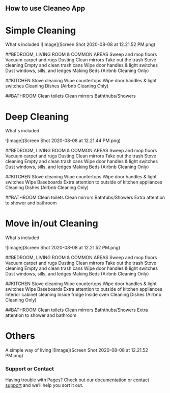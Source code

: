 ## How to use Cleaneo App



# Simple Cleaning
What's included
![Image](Screen Shot 2020-08-08 at 12.21.52 PM.png)

##BEDROOM, LIVING ROOM & COMMON AREAS
Sweep and mop floors
Vacuum carpet and rugs
Dusting
Clean mirrors
Take out the trash
Stove cleaning
Empty and clean trash cans
Wipe door handles & light switches
Dust windows, sills, and ledges
Making Beds (Airbnb Cleaning Only)

##KITCHEN
Stove cleaning
Wipe countertops
Wipe door handles & light switches
Cleaning Dishes (Airbnb Cleaning Only)

##BATHROOM
Clean toilets
Clean mirrors
Baththubs/Showers

# Deep Cleaning
What's included

![Image](Screen Shot 2020-08-08 at 12.21.44 PM.png)

##BEDROOM, LIVING ROOM & COMMON AREAS 
Sweep and mop floors
Vacuum carpet and rugs
Dusting
Clean mirrors
Take out the trash
Stove cleaning
Empty and clean trash cans
Wipe door handles & light switches
Dust windows, sills, and ledges
Making Beds (Airbnb Cleaning Only)

##KITCHEN
Stove cleaning
Wipe countertops
Wipe door handles & light switches
Wipe Baseboards
Extra attention to outside of kitchen appliances
Cleaning Dishes (Airbnb Cleaning Only)

##BATHROOM
Clean toilets
Clean mirrors
Bathtubs/Showers
Extra attention to shower and bathroom

# Move in/out Cleaning
What's included

![Image](Screen Shot 2020-08-08 at 12.21.52 PM.png)

##BEDROOM, LIVING ROOM & COMMON AREAS
Sweep and mop floors
Vacuum carpet and rugs
Dusting
Clean mirrors
Take out the trash
Stove cleaning
Empty and clean trash cans
Wipe door handles & light switches
Dust windows, sills, and ledges
Making Beds (Airbnb Cleaning Only)

##KITCHEN
Stove cleaning
Wipe countertops
Wipe door handles & light switches
Wipe Baseboards
Extra attention to outside of kitchen appliances
Interior cabinet cleaning
Inside fridge
Inside oven
Cleaning Dishes (Airbnb Cleaning Only)

##BATHROOM
Clean toilets
Clean mirrors
Baththubs/Showers
Extra attention to shower and bathroom

# Others
A simple way of living
![Image](Screen Shot 2020-08-08 at 12.21.52 PM.png)



### Support or Contact

Having trouble with Pages? Check out our [documentation](https://docs.github.com/categories/github-pages-basics/) or [contact support](https://support.github.com/contact) and we’ll help you sort it out.
